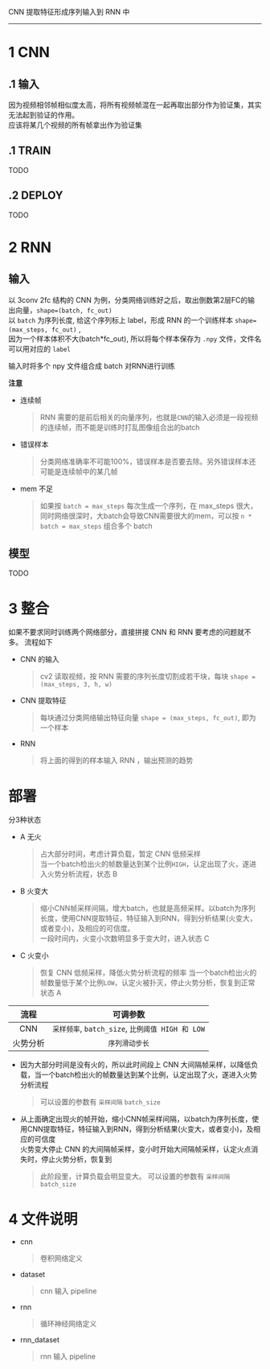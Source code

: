 CNN 提取特征形成序列输入到 RNN 中

---
# 1 CNN
## .1 输入
因为视频相邻帧相似度太高，将所有视频帧混在一起再取出部分作为验证集，其实无法起到验证的作用。  
应该将某几个视频的所有帧拿出作为验证集


## .1 TRAIN
TODO

## .2 DEPLOY
TODO

# 2 RNN
## 输入
以 3conv 2fc 结构的 CNN 为例，分类网络训练好之后，取出倒数第2层FC的输出向量，`shape=(batch, fc_out)`  
以 `batch` 为序列长度, 给这个序列标上 label，形成 RNN 的一个训练样本 
`shape=(max_steps, fc_out)` ,   
因为一个样本体积不大(batch*fc_out), 所以将每个样本保存为 `.npy` 文件，文件名可以用对应的 `label`

输入时将多个 npy 文件组合成 batch 对RNN进行训练

**注意**
- 连续帧
  >RNN 需要的是前后相关的向量序列，也就是`CNN`的输入必须是一段视频的连续帧，而不能是训练时打乱图像组合出的batch
- 错误样本
  > 分类网络准确率不可能100%，错误样本是否要去除。另外错误样本还可能是连续帧中的某几帧
- mem 不足
  > 如果按 `batch = max_steps` 每次生成一个序列，在 max_steps 很大，同时网络很深时，大batch会导致CNN需要很大的mem，可以按 `n * batch = max_steps` 组合多个 batch




## 模型
TODO

# 3 整合
如果不要求同时训练两个网络部分，直接拼接 CNN 和 RNN 要考虑的问题就不多。
流程如下
- CNN 的输入
  > cv2 读取视频，按 RNN 需要的序列长度切割成若干块，每块 `shape = (max_steps, 3, h, w)`
- CNN 提取特征
  > 每块通过分类网络输出特征向量 `shape = (max_steps, fc_out)`, 即为一个样本
- RNN
  > 将上面的得到的样本输入 RNN ，输出预测的趋势

# 部署
分3种状态
- A 无火
  > 占大部分时间，考虑计算负载，暂定 CNN 低频采样  
  当一个batch检出火的帧数量达到某个比例`HIGH`，认定出现了火，遂进入火势分析流程，状态 B
- B 火变大
  > 缩小CNN帧采样间隔，增大batch，也就是高频采样。以batch为序列长度，使用CNN提取特征，特征输入到RNN，得到分析结果(火变大，或者变小)，及相应的可信度。  
  一段时间内，火变小次数明显多于变大时，进入状态 C
- C 火变小
  > 恢复 CNN 低频采样，降低火势分析流程的频率
  当一个batch检出火的帧数量低于某个比例`LOW`，认定火被扑灭，停止火势分析，恢复到正常状态 A

流程 | 可调参数
:-: | :-:
CNN  | `采样频率`, `batch_size`, `比例阈值 HIGH 和 LOW`
火势分析 | `序列滑动步长`


- 因为大部分时间是没有火的，所以此时间段上 CNN 大间隔帧采样，以降低负载，当一个batch检出火的帧数量达到某个比例，认定出现了火，遂进入火势分析流程
  > 可以设置的参数有 `采样间隔` `batch_size`
- 从上面确定出现火的帧开始，缩小CNN帧采样间隔，以batch为序列长度，使用CNN提取特征，特征输入到RNN，得到分析结果(火变大，或者变小)，及相应的可信度  
  火势变大停止 CNN 的大间隔帧采样，变小时开始大间隔帧采样，认定火点消失时，停止火势分析，恢复到
  > 此阶段里，计算负载会明显变大。 可以设置的参数有 `采样间隔` `batch_size`

# 4 文件说明
- cnn
  > 卷积网络定义
- dataset
  > cnn 输入 pipeline
- rnn
  > 循环神经网络定义
- rnn_dataset
  > rnn 输入 pipeline
